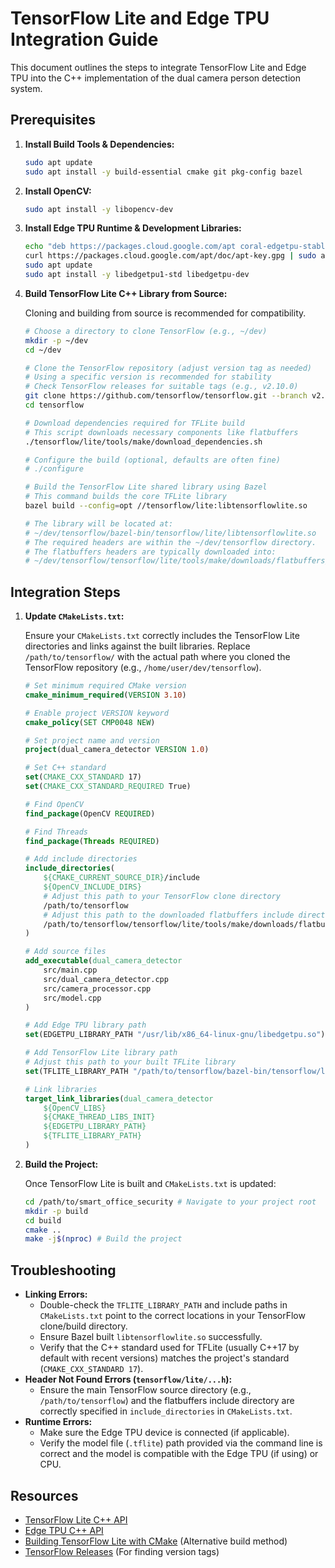 # TensorFlow Lite and Edge TPU Integration Guide

This document outlines the steps to integrate TensorFlow Lite and Edge TPU into the C++ implementation of the dual camera person detection system.

## Prerequisites

1.  **Install Build Tools & Dependencies:**
    ```bash
    sudo apt update
    sudo apt install -y build-essential cmake git pkg-config bazel
    ```

2.  **Install OpenCV:**
    ```bash
    sudo apt install -y libopencv-dev
    ```

3.  **Install Edge TPU Runtime & Development Libraries:**
    ```bash
    echo "deb https://packages.cloud.google.com/apt coral-edgetpu-stable main" | sudo tee /etc/apt/sources.list.d/coral-edgetpu.list
    curl https://packages.cloud.google.com/apt/doc/apt-key.gpg | sudo apt-key add -
    sudo apt update
    sudo apt install -y libedgetpu1-std libedgetpu-dev
    ```

4.  **Build TensorFlow Lite C++ Library from Source:**
    
    Cloning and building from source is recommended for compatibility.
    
    ```bash
    # Choose a directory to clone TensorFlow (e.g., ~/dev)
    mkdir -p ~/dev
    cd ~/dev
    
    # Clone the TensorFlow repository (adjust version tag as needed)
    # Using a specific version is recommended for stability
    # Check TensorFlow releases for suitable tags (e.g., v2.10.0)
    git clone https://github.com/tensorflow/tensorflow.git --branch v2.10.0 --depth 1
    cd tensorflow
    
    # Download dependencies required for TFLite build
    # This script downloads necessary components like flatbuffers
    ./tensorflow/lite/tools/make/download_dependencies.sh
    
    # Configure the build (optional, defaults are often fine)
    # ./configure 
    
    # Build the TensorFlow Lite shared library using Bazel
    # This command builds the core TFLite library
    bazel build --config=opt //tensorflow/lite:libtensorflowlite.so
    
    # The library will be located at:
    # ~/dev/tensorflow/bazel-bin/tensorflow/lite/libtensorflowlite.so
    # The required headers are within the ~/dev/tensorflow directory.
    # The flatbuffers headers are typically downloaded into:
    # ~/dev/tensorflow/tensorflow/lite/tools/make/downloads/flatbuffers/include
    ```

## Integration Steps

1.  **Update `CMakeLists.txt`:**
    
    Ensure your `CMakeLists.txt` correctly includes the TensorFlow Lite directories and links against the built libraries. Replace `/path/to/tensorflow/` with the actual path where you cloned the TensorFlow repository (e.g., `/home/user/dev/tensorflow`).
    
    ```cmake
    # Set minimum required CMake version
    cmake_minimum_required(VERSION 3.10)
    
    # Enable project VERSION keyword
    cmake_policy(SET CMP0048 NEW)
    
    # Set project name and version
    project(dual_camera_detector VERSION 1.0)
    
    # Set C++ standard
    set(CMAKE_CXX_STANDARD 17)
    set(CMAKE_CXX_STANDARD_REQUIRED True)
    
    # Find OpenCV
    find_package(OpenCV REQUIRED)
    
    # Find Threads
    find_package(Threads REQUIRED)
    
    # Add include directories
    include_directories(
        ${CMAKE_CURRENT_SOURCE_DIR}/include
        ${OpenCV_INCLUDE_DIRS}
        # Adjust this path to your TensorFlow clone directory
        /path/to/tensorflow 
        # Adjust this path to the downloaded flatbuffers include directory
        /path/to/tensorflow/tensorflow/lite/tools/make/downloads/flatbuffers/include 
    )
    
    # Add source files
    add_executable(dual_camera_detector 
        src/main.cpp 
        src/dual_camera_detector.cpp 
        src/camera_processor.cpp 
        src/model.cpp
    )
    
    # Add Edge TPU library path
    set(EDGETPU_LIBRARY_PATH "/usr/lib/x86_64-linux-gnu/libedgetpu.so")
    
    # Add TensorFlow Lite library path
    # Adjust this path to your built TFLite library
    set(TFLITE_LIBRARY_PATH "/path/to/tensorflow/bazel-bin/tensorflow/lite/libtensorflowlite.so") 
    
    # Link libraries
    target_link_libraries(dual_camera_detector 
        ${OpenCV_LIBS} 
        ${CMAKE_THREAD_LIBS_INIT}
        ${EDGETPU_LIBRARY_PATH}
        ${TFLITE_LIBRARY_PATH}
    )
    ```

2.  **Build the Project:**
    
    Once TensorFlow Lite is built and `CMakeLists.txt` is updated:
    
    ```bash
    cd /path/to/smart_office_security # Navigate to your project root
    mkdir -p build
    cd build
    cmake ..
    make -j$(nproc) # Build the project
    ```

## Troubleshooting

*   **Linking Errors:**
    *   Double-check the `TFLITE_LIBRARY_PATH` and include paths in `CMakeLists.txt` point to the correct locations in your TensorFlow clone/build directory.
    *   Ensure Bazel built `libtensorflowlite.so` successfully.
    *   Verify that the C++ standard used for TFLite (usually C++17 by default with recent versions) matches the project's standard (`CMAKE_CXX_STANDARD 17`).
*   **Header Not Found Errors (`tensorflow/lite/...h`):**
    *   Ensure the main TensorFlow source directory (e.g., `/path/to/tensorflow`) and the flatbuffers include directory are correctly specified in `include_directories` in `CMakeLists.txt`.
*   **Runtime Errors:**
    *   Make sure the Edge TPU device is connected (if applicable).
    *   Verify the model file (`.tflite`) path provided via the command line is correct and the model is compatible with the Edge TPU (if using) or CPU.

## Resources

*   [TensorFlow Lite C++ API](https://www.tensorflow.org/lite/guide/inference#load_and_run_a_model_in_c)
*   [Edge TPU C++ API](https://coral.ai/docs/edgetpu/inference-cpp/)
*   [Building TensorFlow Lite with CMake](https://www.tensorflow.org/lite/guide/build_cmake) (Alternative build method)
*   [TensorFlow Releases](https://github.com/tensorflow/tensorflow/releases) (For finding version tags) 